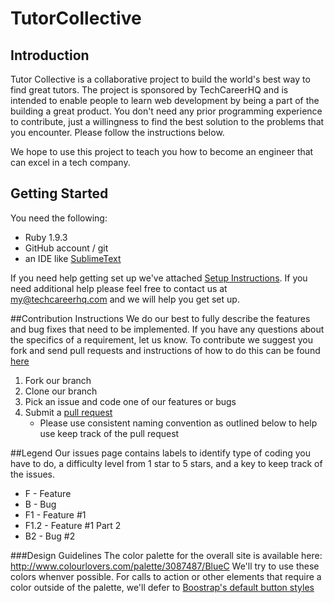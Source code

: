 TutorCollective
===

## Introduction

Tutor Collective is a collaborative project to build the world's best way to find great tutors. The project is sponsored by TechCareerHQ and is intended to enable people to learn web development by being a part of the building a great product. You don't need any prior programming experience to contribute, just a willingness to find the best solution to the problems that you encounter. Please follow the instructions below.

We hope to use this project to teach you how to become an engineer that can excel in a tech company.

## Getting Started

You need the following:
* Ruby 1.9.3
* GitHub account / git
* an IDE like [SublimeText](http://www.sublimetext.com/)

If you need help getting set up we've attached [Setup Instructions](https://github.com/techcareerhq/tutor-collective/blob/master/Setup%20Instructions.md). If you need additional help please feel free to contact us at my@techcareerhq.com and we will help you get set up.

##Contribution Instructions
We do our best to fully describe the features and bug fixes that need to be implemented. If you have any questions about the specifics of a requirement, let us know. To contribute we suggest you fork and send pull requests and instructions of how to do this can be found [here](https://help.github.com/articles/fork-a-repo)

1. Fork our branch
2. Clone our branch
3. Pick an issue and code one of our features or bugs
4. Submit a [pull request](https://help.github.com/articles/using-pull-requests)
    * Please use consistent naming convention as outlined below to help use keep track of the pull request

##Legend
Our issues page contains labels to identify type of coding you have to do, a difficulty level from 1 star to 5 stars, and a key to keep track of the issues.
* F - Feature
* B - Bug
* F1 - Feature #1
* F1.2 - Feature #1 Part 2
* B2 - Bug #2

###Design Guidelines
The color palette for the overall site is available here: http://www.colourlovers.com/palette/3087487/BlueC 
We'll try to use these colors whenver possible. For calls to action or other elements that require a color outside of the palette, we'll defer to [Boostrap's default button styles](http://getbootstrap.com/2.3.2/base-css.html#buttons)

